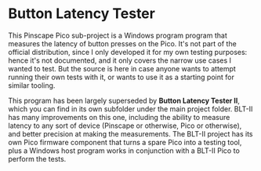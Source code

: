 # Button Latency Tester

This Pinscape Pico sub-project is a Windows program program that
measures the latency of button presses on the Pico.  It's not part of
the official distribution, since I only developed it for my own
testing purposes: hence it's not documented, and it only covers the
narrow use cases I wanted to test.  But the source is here in case
anyone wants to attempt running their own tests with it, or wants to
use it as a starting point for similar tooling.

This program has been largely superseded by **Button Latency Tester
II**, which you can find in its own subfolder under the main project
folder.  BLT-II has many improvements on this one, including the
ability to measure latency to any sort of device (Pinscape or
otherwise, Pico or otherwise), and better precision at making the
measurements.  The BLT-II project has its own Pico firmware component
that turns a spare Pico into a testing tool, plus a Windows host
program works in conjunction with a BLT-II Pico to perform the tests.
